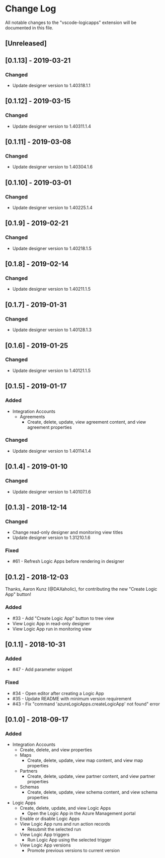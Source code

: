 # Change Log
All notable changes to the "vscode-logicapps" extension will be documented in this file.

## [Unreleased]

## [0.1.13] - 2019-03-21
### Changed
- Update designer version to 1.40318.1.1

## [0.1.12] - 2019-03-15
### Changed
- Update designer version to 1.40311.1.4

## [0.1.11] - 2019-03-08
### Changed
- Update designer version to 1.40304.1.6

## [0.1.10] - 2019-03-01
### Changed
- Update designer version to 1.40225.1.4

## [0.1.9] - 2019-02-21
### Changed
- Update designer version to 1.40218.1.5

## [0.1.8] - 2019-02-14
### Changed
- Update designer version to 1.40211.1.5

## [0.1.7] - 2019-01-31
### Changed
- Update designer version to 1.40128.1.3

## [0.1.6] - 2019-01-25
### Changed
- Update designer version to 1.40121.1.5

## [0.1.5] - 2019-01-17
### Added
- Integration Accounts
  - Agreements
    - Create, delete, update, view agreement content, and view agreement properties

### Changed
- Update designer version to 1.40114.1.4

## [0.1.4] - 2019-01-10
### Changed
- Update designer version to 1.40107.1.6

## [0.1.3] - 2018-12-14
### Changed
- Change read-only designer and monitoring view titles
- Update designer version to 1.31210.1.6

### Fixed
- #61 - Refresh Logic Apps before rendering in designer

## [0.1.2] - 2018-12-03
Thanks, Aaron Kunz (@DAXaholic), for contributing the new "Create Logic App" button!

### Added
- #33 - Add "Create Logic App" button to tree view
- View Logic App in read-only designer
- View Logic App run in monitoring view

## [0.1.1] - 2018-10-31
### Added
- #47 - Add parameter snippet

### Fixed
- #34 - Open editor after creating a Logic App
- #35 - Update README with minimum version requirement
- #43 - Fix "command 'azureLogicApps.createLogicApp' not found" error

## [0.1.0] - 2018-09-17
### Added
- Integration Accounts
  - Create, delete, and view properties
  - Maps
    - Create, delete, update, view map content, and view map properties
  - Partners
    - Create, delete, update, view partner content, and view partner properties
  - Schemas
    - Create, delete, update, view schema content, and view schema properties
- Logic Apps
  - Create, delete, update, and view Logic Apps
    - Open the Logic App in the Azure Management portal
  - Enable or disable Logic Apps
  - View Logic App runs and run action records
    - Resubmit the selected run
  - View Logic App triggers
    - Run Logic App using the selected trigger
  - View Logic App versions
    - Promote previous versions to current version
